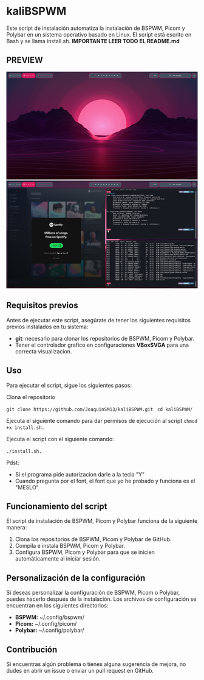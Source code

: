 # kaliBSPWM

Este script de instalación automatiza la instalación de BSPWM, Picom y Polybar en un sistema operativo basado en Linux. El script está escrito en Bash y se llama install.sh.
**IMPORTANTE LEER TODO EL README.md**

## PREVIEW

![](preview/Kali1.png)
![](preview/Kali2.png)

## Requisitos previos

Antes de ejecutar este script, asegúrate de tener los siguientes requisitos previos instalados en tu sistema:

- **git**: necesario para clonar los repositorios de BSPWM, Picom y Polybar.
- Tener el controlador grafico en configuraciones **VBoxSVGA** para una correcta visualizacion. 

## Uso
Para ejecutar el script, sigue los siguientes pasos:

Clona el repositorio

```git clone https://github.com/JoaquinSM13/kaliBSPWM.git ```
```cd kaliBSPWM/```

Ejecuta el siguiente comando para dar permisos de ejecución al script
```chmod +x install.sh.```

Ejecuta el script con el siguiente comando: 

```./install.sh.```

Pdst: 
- Si el programa pide autorizacion darle a la tecla "Y"
- Cuando pregunta por el font, el font que yo he probado y funciona es el "MESLO"

## Funcionamiento del script

El script de instalación de BSPWM, Picom y Polybar funciona de la siguiente manera:

1. Clona los repositorios de BSPWM, Picom y Polybar de GitHub.
2. Compila e instala BSPWM, Picom y Polybar.
3. Configura BSPWM, Picom y Polybar para que se inicien automáticamente al iniciar sesión.

## Personalización de la configuración

Si deseas personalizar la configuración de BSPWM, Picom o Polybar, puedes hacerlo después de la instalación. Los archivos de configuración se encuentran en los siguientes directorios:

- **BSPWM:** ~/.config/bspwm/
- **Picom:** ~/.config/picom/
- **Polybar:** ~/.config/polybar/

## Contribución

Si encuentras algún problema o tienes alguna sugerencia de mejora, no dudes en abrir un issue o enviar un pull request en GitHub.
